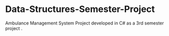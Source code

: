 # Data-Structures-Semester-Project
Ambulance Management System Project developed in C# as a 3rd semester project . 
